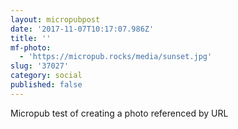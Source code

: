 ```yaml
---
layout: micropubpost
date: '2017-11-07T10:17:07.986Z'
title: ''
mf-photo:
  - 'https://micropub.rocks/media/sunset.jpg'
slug: '37027'
category: social
published: false
---
```

Micropub test of creating a photo referenced by URL